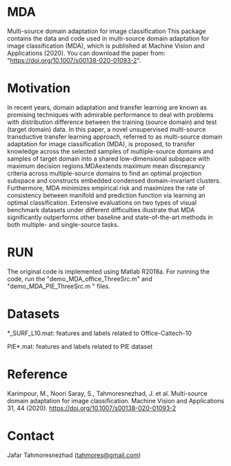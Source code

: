 # MDA
Multi-source domain adaptation for image classification
This package contains the data and code used in multi-source domain adaptation for image classification (MDA), which is published at Machine Vision and Applications (2020).
You can download the paper from: "https://doi.org/10.1007/s00138-020-01093-2". 

# Motivation

In recent years, domain adaptation and transfer learning are known as promising techniques with admirable performance to deal with problems with distribution difference between the training (source domain) and test (target domain) data. In this paper, a novel unsupervised multi-source transductive transfer learning approach, referred to as multi-source domain adaptation for image classification (MDA), is proposed, to transfer knowledge across the selected samples of multiple-source domains and samples of target domain into a shared low-dimensional subspace with maximum decision regions.MDAextends maximum mean discrepancy criteria across multiple-source domains to find an optimal projection subspace and constructs embedded condensed domain-invariant clusters. Furthermore, MDA minimizes empirical risk and maximizes the rate of consistency between manifold and prediction function via learning an optimal classification. Extensive evaluations on two types of visual benchmark datasets under different difficulties illustrate that MDA significantly outperforms other baseline and state-of-the-art methods in both multiple- and single-source tasks.

# RUN

The original code is implemented using Matlab R2018a. For running the code, run the "demo_MDA_office_ThreeSrc.m" and "demo_MDA_PIE_ThreeSrc.m " files.

# Datasets

*_SURF_L10.mat:    features and labels related to Office-Caltech-10

PIE*.mat:    features and labels related to PIE dataset


# Reference

Karimpour, M., Noori Saray, S., Tahmoresnezhad, J. et al. Multi-source domain adaptation for image classification. Machine Vision and Applications 31, 44 (2020). https://doi.org/10.1007/s00138-020-01093-2
		
# Contact

Jafar Tahmoresnezhad (tahmores@gmail.com)
